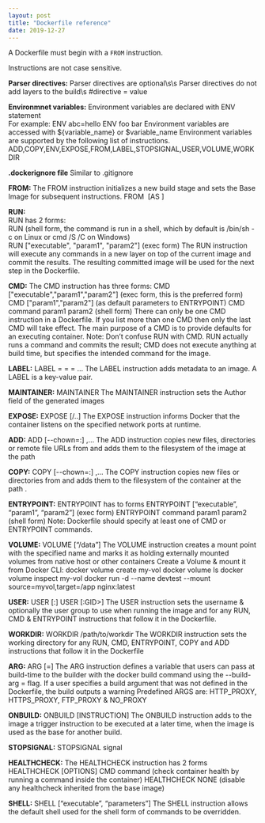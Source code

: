 ```yaml
---
layout: post
title: "Dockerfile reference"
date: 2019-12-27
---
```


A Dockerfile must begin with a `FROM` instruction.

Instructions are not case sensitive.

**Parser directives:**
Parser directives are optional\s\s
Parser directives do not add layers to the build\s
#directive =  value

**Environmnet variables:**
Environment variables are declared with ENV statement\
For example:
ENV abc=hello
ENV foo bar
Environment variables are accessed with ${variable_name} or $variable_name
Environment variables are supported by the following list of instructions.
ADD,COPY,ENV,EXPOSE,FROM,LABEL,STOPSIGNAL,USER,VOLUME,WORKDIR

**.dockerignore file**
Similar to .gitignore

**FROM:**
The FROM instruction initializes a new build stage and sets the Base Image for subsequent instructions.
FROM <image> [AS <name>] 

**RUN:**  
RUN has 2 forms:  
RUN <command> (shell form, the command is run in a shell, which by default is /bin/sh -c on Linux or cmd /S /C on Windows)   
RUN ["executable", "param1", "param2"] (exec form) 
The RUN instruction will execute any commands in a new layer on top of the current image and commit the results. The resulting committed image will be used for the next step in the Dockerfile.

**CMD:**
The CMD instruction has three forms:
CMD ["executable","param1","param2"] (exec form, this is the preferred form) 
CMD ["param1","param2"] (as default parameters to ENTRYPOINT) 
CMD command param1 param2 (shell form) 
There can only be one CMD instruction in a Dockerfile. If you list more than one CMD then only the last CMD will take effect.
The main purpose of a CMD is to provide defaults for an executing container.
Note: Don’t confuse RUN with CMD. RUN actually runs a command and commits the result; CMD does not execute anything at build time, but specifies the intended command for the image.

**LABEL:**
LABEL <key>=<value> <key>=<value> <key>=<value> ...
The LABEL instruction adds metadata to an image. 
A LABEL is a key-value pair.

**MAINTAINER:**
MAINTAINER <name>
The MAINTAINER instruction sets the Author field of the generated images 

**EXPOSE:**
EXPOSE <port> [<port>/<protocol>..]
The EXPOSE instruction informs Docker that the container listens on the specified network ports at runtime.

**ADD:**
ADD [--chown=<user>:<group>] <src>,… <dest>
The ADD instruction copies new files, directories or remote file URLs from <src> and adds them to the filesystem of the image at the path <dest> 

**COPY:**
COPY [--chown=<user>:<group>] <src>,… <dest>
The COPY instruction copies new files or directories from <src> and adds them to the filesystem of the container at the path <dest>. 

**ENTRYPOINT:**
ENTRYPOINT has to forms
ENTRYPOINT [“executable”, “param1”, “param2”] (exec form)
ENTRYPOINT command param1 param2 (shell form)
Note: Dockerfile should specify at least one of CMD or ENTRYPOINT commands. 
 
**VOLUME:**
VOLUME [“/data”]
The VOLUME instruction creates a mount point with the specified name and marks it as holding externally mounted volumes from native host or other containers
Create a Volume & mount it from Docker CLI:
docker volume create my-vol
docker volume ls
docker volume inspect my-vol
docker run -d --name devtest --mount source=myvol,target=/app nginx:latest

**USER:**
USER <user>[:<group>]
USER <UID>[:GID>]
The USER instruction sets the username & optionally the user group to use when running the image and for any RUN, CMD & ENTRYPOINT instructions that follow it in the Dockerfile.

**WORKDIR:**
WORKDIR /path/to/workdir
The WORKDIR instruction sets the working directory for any RUN, CMD, ENTRYPOINT, COPY and ADD instructions that follow it in the Dockerfile

**ARG:**
ARG <name>[=<default value>]
The ARG instruction defines a variable that users can pass at build-time to the builder with the docker build command using the --build-arg <varname>=<value> flag. If a user specifies a build argument that was not defined in the Dockerfile, the build outputs a warning 
Predefined ARGS are: HTTP_PROXY, HTTPS_PROXY, FTP_PROXY & NO_PROXY

**ONBUILD:**
ONBUILD [INSTRUCTION]
The ONBUILD instruction adds to the image a trigger instruction to be executed at a later time, when the image is used as the base for another build. 

**STOPSIGNAL:**
STOPSIGNAL signal

**HEALTHCHECK:**
The HEALTHCHECK instruction has 2 forms
HEALTHCHECK [OPTIONS] CMD command (check container health by running a command inside the container)
HEALTHCHECK NONE (disable any healthcheck inherited from the base image)

**SHELL:**
SHELL [“executable”, “parameters”]
The SHELL instruction allows the default shell used for the shell form of commands to be overridden. 


